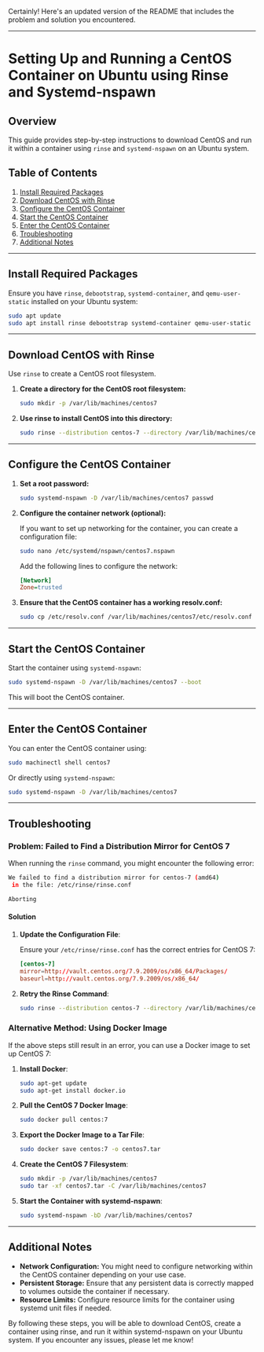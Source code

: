 Certainly! Here's an updated version of the README that includes the problem and solution you encountered.

---

# Setting Up and Running a CentOS Container on Ubuntu using Rinse and Systemd-nspawn

## Overview

This guide provides step-by-step instructions to download CentOS and run it within a container using `rinse` and `systemd-nspawn` on an Ubuntu system.

## Table of Contents

1. [Install Required Packages](#install-required-packages)
2. [Download CentOS with Rinse](#download-centos-with-rinse)
3. [Configure the CentOS Container](#configure-the-centos-container)
4. [Start the CentOS Container](#start-the-centos-container)
5. [Enter the CentOS Container](#enter-the-centos-container)
6. [Troubleshooting](#troubleshooting)
7. [Additional Notes](#additional-notes)

---

## Install Required Packages

Ensure you have `rinse`, `debootstrap`, `systemd-container`, and `qemu-user-static` installed on your Ubuntu system:

```sh
sudo apt update
sudo apt install rinse debootstrap systemd-container qemu-user-static
```

---

## Download CentOS with Rinse

Use `rinse` to create a CentOS root filesystem.

1. **Create a directory for the CentOS root filesystem:**

   ```sh
   sudo mkdir -p /var/lib/machines/centos7
   ```

2. **Use rinse to install CentOS into this directory:**

   ```sh
   sudo rinse --distribution centos-7 --directory /var/lib/machines/centos7 --arch amd64
   ```

---

## Configure the CentOS Container

1. **Set a root password:**

   ```sh
   sudo systemd-nspawn -D /var/lib/machines/centos7 passwd
   ```

2. **Configure the container network (optional):**

   If you want to set up networking for the container, you can create a configuration file:

   ```sh
   sudo nano /etc/systemd/nspawn/centos7.nspawn
   ```

   Add the following lines to configure the network:

   ```ini
   [Network]
   Zone=trusted
   ```

3. **Ensure that the CentOS container has a working resolv.conf:**

   ```sh
   sudo cp /etc/resolv.conf /var/lib/machines/centos7/etc/resolv.conf
   ```

---

## Start the CentOS Container

Start the container using `systemd-nspawn`:

```sh
sudo systemd-nspawn -D /var/lib/machines/centos7 --boot
```

This will boot the CentOS container.

---

## Enter the CentOS Container

You can enter the CentOS container using:

```sh
sudo machinectl shell centos7
```

Or directly using `systemd-nspawn`:

```sh
sudo systemd-nspawn -D /var/lib/machines/centos7
```

---

## Troubleshooting

### Problem: Failed to Find a Distribution Mirror for CentOS 7

When running the `rinse` command, you might encounter the following error:

```sh
We failed to find a distribution mirror for centos-7 (amd64)
 in the file: /etc/rinse/rinse.conf

Aborting
```

#### Solution

1. **Update the Configuration File**:

   Ensure your `/etc/rinse/rinse.conf` has the correct entries for CentOS 7:

   ```conf
   [centos-7]
   mirror=http://vault.centos.org/7.9.2009/os/x86_64/Packages/
   baseurl=http://vault.centos.org/7.9.2009/os/x86_64/
   ```

2. **Retry the Rinse Command**:

   ```sh
   sudo rinse --distribution centos-7 --directory /var/lib/machines/centos7 --arch amd64
   ```

### Alternative Method: Using Docker Image

If the above steps still result in an error, you can use a Docker image to set up CentOS 7:

1. **Install Docker**:

   ```sh
   sudo apt-get update
   sudo apt-get install docker.io
   ```

2. **Pull the CentOS 7 Docker Image**:

   ```sh
   sudo docker pull centos:7
   ```

3. **Export the Docker Image to a Tar File**:

   ```sh
   sudo docker save centos:7 -o centos7.tar
   ```

4. **Create the CentOS 7 Filesystem**:

   ```sh
   sudo mkdir -p /var/lib/machines/centos7
   sudo tar -xf centos7.tar -C /var/lib/machines/centos7
   ```

5. **Start the Container with systemd-nspawn**:

   ```sh
   sudo systemd-nspawn -bD /var/lib/machines/centos7
   ```

---

## Additional Notes

- **Network Configuration:** You might need to configure networking within the CentOS container depending on your use case.
- **Persistent Storage:** Ensure that any persistent data is correctly mapped to volumes outside the container if necessary.
- **Resource Limits:** Configure resource limits for the container using systemd unit files if needed.

By following these steps, you will be able to download CentOS, create a container using rinse, and run it within systemd-nspawn on your Ubuntu system. If you encounter any issues, please let me know!

